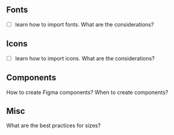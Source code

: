 ## Fonts
- [ ] learn how to import fonts. 
What are the considerations?
## Icons
- [ ] learn how to import icons. 
What are the considerations?
## Components
How to create Figma components?
When to create components?
## Misc
What are the best practices for sizes?